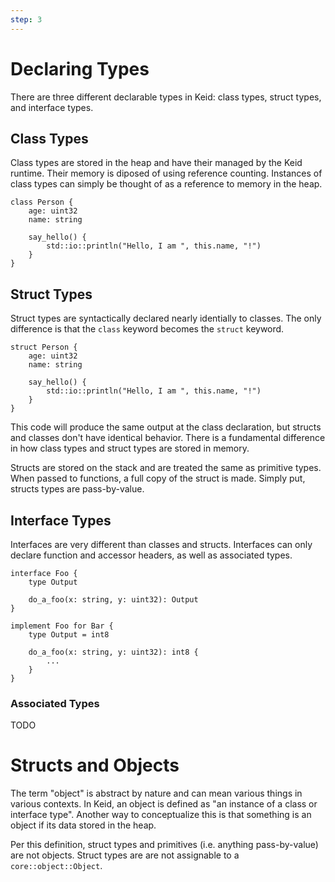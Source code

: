 ```yaml
---
step: 3
---
```


# Declaring Types
There are three different declarable types in Keid: class types, struct types, and interface types. 

## Class Types
Class types are stored in the heap and have their managed by the Keid runtime. Their memory is diposed of using reference counting. Instances of class types can simply be thought of as a reference to memory in the heap.

```keid
class Person {
    age: uint32
    name: string

    say_hello() {
        std::io::println("Hello, I am ", this.name, "!")
    }
}
```

## Struct Types
Struct types are syntactically declared nearly identially to classes.
The only difference is that the `class` keyword becomes the `struct` keyword.

```keid
struct Person {
    age: uint32
    name: string

    say_hello() {
        std::io::println("Hello, I am ", this.name, "!")
    }
}
```

This code will produce the same output at the class declaration, but structs and classes don't have identical behavior.
There is a fundamental difference in how class types and struct types are stored in memory.

Structs are stored on the stack and are treated the same as primitive types.
When passed to functions, a full copy of the struct is made.
Simply put, structs types are pass-by-value.

## Interface Types
Interfaces are very different than classes and structs.
Interfaces can only declare function and accessor headers, as well as associated types.

```keid
interface Foo {
    type Output

    do_a_foo(x: string, y: uint32): Output
}

implement Foo for Bar {
    type Output = int8

    do_a_foo(x: string, y: uint32): int8 {
        ...
    }
}
```

### Associated Types
TODO

# Structs and Objects

The term "object" is abstract by nature and can mean various things in various contexts. In Keid, an object is defined as "an instance of a class or interface type". Another way to conceptualize this is that something is an object if its data stored in the heap.

Per this definition, struct types and primitives (i.e. anything pass-by-value) are not objects. Struct types are are not assignable to a `core::object::Object`.
